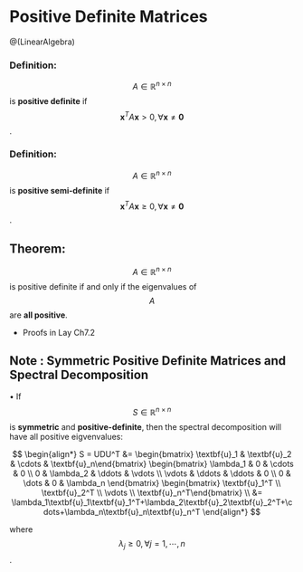 # Positive Definite Matrices
@(LinearAlgebra)

### Definition: 

$$A \in \mathbb{R}^{n \times n}$$ is **positive definite** if $$\textbf{x}^T A \textbf{x} > 0, \forall \textbf{x} \ne \textbf{0}$$.

### Definition: 
$$A \in \mathbb{R}^{n \times n}$$ is **positive semi-definite** if $$\textbf{x}^T A \textbf{x} \ge 0, \forall \textbf{x} \ne \textbf{0}$$.

## Theorem: 

$$A \in \mathbb{R}^{n \times n}$$ is positive definite if and only if the eigenvalues of $$A$$ are **all positive**.

* Proofs in Lay Ch7.2

## Note : Symmetric Positive Definite Matrices and Spectral Decomposition

• If $$S \in \mathbb{R}^{n \times n}$$ is **symmetric** and **positive-definite**, then the spectral decomposition will have all positive eigvenvalues: 

$$
\begin{align*}
S = UDU^T &= \begin{bmatrix} \textbf{u}_1 & \textbf{u}_2 & \cdots & \textbf{u}_n\end{bmatrix} \begin{bmatrix} \lambda_1 & 0 & \cdots & 0 \\
0 & \lambda_2 & \ddots & \vdots \\
\vdots & \ddots & \ddots & 0 \\
0 & \dots & 0 & \lambda_n \end{bmatrix}
\begin{bmatrix} \textbf{u}_1^T \\ \textbf{u}_2^T \\ \vdots \\ \textbf{u}_n^T\end{bmatrix} \\
&=  \lambda_1\textbf{u}_1\textbf{u}_1^T+\lambda_2\textbf{u}_2\textbf{u}_2^T+\cdots+\lambda_n\textbf{u}_n\textbf{u}_n^T
\end{align*} 
$$

where $$\lambda_j \ge 0, \forall j=1, \cdots, n$$.


